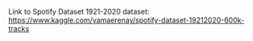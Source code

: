 Link to Spotify Dataset 1921-2020 dataset: https://www.kaggle.com/yamaerenay/spotify-dataset-19212020-600k-tracks
